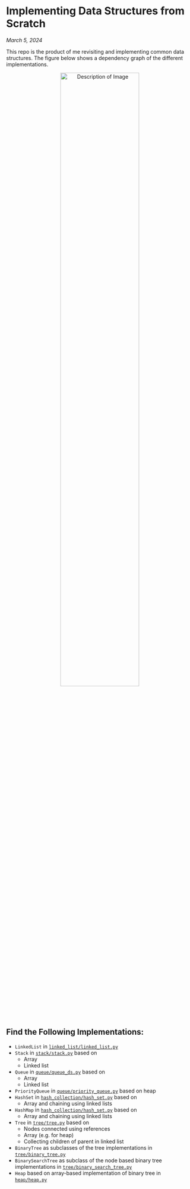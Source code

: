 # Implementing Data Structures from Scratch
*March 5, 2024*

This repo is the product of me revisiting and implementing common data structures.
The figure below shows a dependency graph of the different implementations.

<p align="center">
    <img src="https://github.com/vbjan/ds_and_algos/assets/62449932/5f31d3f3-a217-48db-9e84-ef638600bdac" alt="Description of Image" width=65%>
</p>

## Find the Following Implementations:
- `LinkedList` in [`linked_list/linked_list.py`](linked_list/linked_list.py)
- `Stack` in [`stack/stack.py`](stack/stack.py) based on 
  - Array
  - Linked list
- `Queue` in [`queue/queue_ds.py`](queue/queue_ds.py) based on 
  - Array
  - Linked list
- `PriorityQueue` in [`queue/priority_queue.py`](queue/priority_queue.py) based on heap
- `HashSet` in [`hash_collection/hash_set.py`](hash_collection/hash_set.py`) based on
  - Array and chaining using linked lists
- `HashMap` in [`hash_collection/hash_set.py`](hash_collection/hash_set.py`) based on
  - Array and chaining using linked lists
- `Tree` in [`tree/tree.py`](tree/tree.py) based on
  - Nodes connected using references
  - Array (e.g. for heap)
  - Collecting children of parent in linked list
- `BinaryTree` as subclasses of the tree implementations in [`tree/binary_tree.py`](tree/binary_tree.py) 
- `BinarySearchTree` as subclass of the node based binary tree implementations in [`tree/binary_search_tree.py`](tree/binary_search_tree.py) 
- `Heap` based on array-based implementation of binary tree in [`heap/heap.py`](heap/heap.py)


